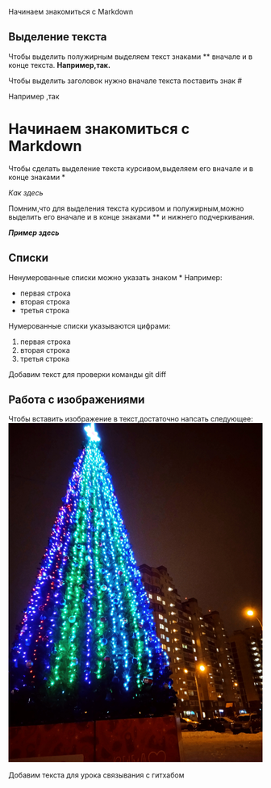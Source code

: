  Начинаем знакомиться с Markdown

## Выделение текста
 Чтобы выделить полужирным выделяем текст знаками ** вначале и в конце текста.
 **Например,так.**


Чтобы выделить заголовок нужно вначале текста поставить знак #

Например ,так 
# Начинаем знакомиться с Markdown


Чтобы сделать выделение текста курсивом,выделяем его вначале и в конце знаками *

*Как здесь*

Помним,что для выделения текста курсивом и полужирным,можно выделить его вначале и в конце знаками ** и нижнего подчеркивания.

**_Пример здесь_**

## Списки

Ненумерованные списки можно указать знаком *
Например:
* первая строка
* вторая строка
* третья строка

Нумерованные списки указываются цифрами:

1. первая строка
2. вторая строка
3. третья строка


Добавим текст для проверки команды git diff



## Работа с изображениями

Чтобы вставить изображение в текст,достаточно напсать следующее:
!["Скоро новый год"](1637600822504.jpg)



Добавим текста для урока связывания с гитхабом